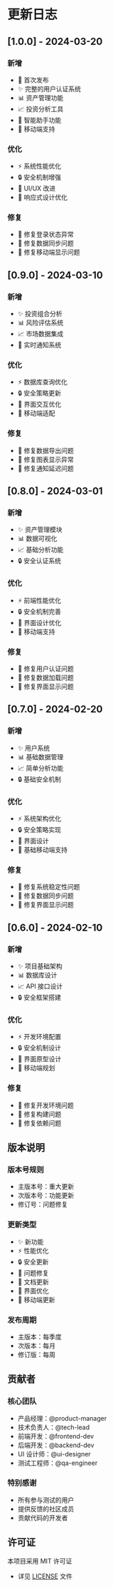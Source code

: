 # 更新日志

## [1.0.0] - 2024-03-20

### 新增
- 🎉 首次发布
- ✨ 完整的用户认证系统
- 📊 资产管理功能
- 📈 投资分析工具
- 🤖 智能助手功能
- 📱 移动端支持

### 优化
- ⚡️ 系统性能优化
- 🔒 安全机制增强
- 🎨 UI/UX 改进
- 📱 响应式设计优化

### 修复
- 🐛 修复登录状态异常
- 🐛 修复数据同步问题
- 🐛 修复移动端显示问题

## [0.9.0] - 2024-03-10

### 新增
- ✨ 投资组合分析
- 📊 风险评估系统
- 📈 市场数据集成
- 🔔 实时通知系统

### 优化
- ⚡️ 数据库查询优化
- 🔒 安全策略更新
- 🎨 界面交互优化
- 📱 移动端适配

### 修复
- 🐛 修复数据导出问题
- 🐛 修复图表显示异常
- 🐛 修复通知延迟问题

## [0.8.0] - 2024-03-01

### 新增
- ✨ 资产管理模块
- 📊 数据可视化
- 📈 基础分析功能
- 🔒 安全认证系统

### 优化
- ⚡️ 前端性能优化
- 🔒 安全机制完善
- 🎨 界面设计优化
- 📱 移动端支持

### 修复
- 🐛 修复用户认证问题
- 🐛 修复数据加载问题
- 🐛 修复界面显示问题

## [0.7.0] - 2024-02-20

### 新增
- ✨ 用户系统
- 📊 基础数据管理
- 📈 简单分析功能
- 🔒 基础安全机制

### 优化
- ⚡️ 系统架构优化
- 🔒 安全策略实现
- 🎨 界面设计
- 📱 基础移动端支持

### 修复
- 🐛 修复系统稳定性问题
- 🐛 修复数据同步问题
- 🐛 修复界面显示问题

## [0.6.0] - 2024-02-10

### 新增
- ✨ 项目基础架构
- 📊 数据库设计
- 📈 API 接口设计
- 🔒 安全框架搭建

### 优化
- ⚡️ 开发环境配置
- 🔒 安全机制设计
- 🎨 界面原型设计
- 📱 移动端规划

### 修复
- 🐛 修复开发环境问题
- 🐛 修复构建问题
- 🐛 修复依赖问题

## 版本说明

### 版本号规则
- 主版本号：重大更新
- 次版本号：功能更新
- 修订号：问题修复

### 更新类型
- ✨ 新功能
- ⚡️ 性能优化
- 🔒 安全更新
- 🐛 问题修复
- 📝 文档更新
- 🎨 界面优化
- 📱 移动端更新

### 发布周期
- 主版本：每季度
- 次版本：每月
- 修订版：每周

## 贡献者

### 核心团队
- 产品经理：@product-manager
- 技术负责人：@tech-lead
- 前端开发：@frontend-dev
- 后端开发：@backend-dev
- UI 设计师：@ui-designer
- 测试工程师：@qa-engineer

### 特别感谢
- 所有参与测试的用户
- 提供反馈的社区成员
- 贡献代码的开发者

## 许可证

本项目采用 MIT 许可证
- 详见 [LICENSE](../LICENSE) 文件 